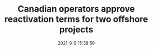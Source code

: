 ---
"title": "Canadian operators approve reactivation terms for two offshore projects"
"date": "2021-9-9 15:38:50"
"feed_name": "OFFSHOREMAG"
"feed_website": "https://www.offshore-mag.com/"
"feed_rss": "https://www.offshore-mag.com/__rss/website-scheduled-content.xml?input=%7B%22sectionAlias%22%3A%22home%22%7D"
"link": "https://www.offshore-mag.com/regional-reports/canada/article/14210040/canadian-operators-approve-reactivation-terms-for-two-offshore-projects"
"file": "_posts/2021-1-1-4578b0c07d841125bade35fac8d8b1947199f07d.md"
"accident": "0"
"drilling": "0"
---